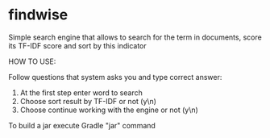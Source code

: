 # findwise

Simple search engine that allows to search for the term in documents, score its <link>TF-IDF</link> score and sort by this indicator


HOW TO USE:


Follow questions that system asks you and type correct answer:
1) At the first step enter word to search
2) Choose sort result by TF-IDF or not (y\n)
3) Choose continue working with the engine or not (y\n)


To build a jar execute Gradle "jar" command
